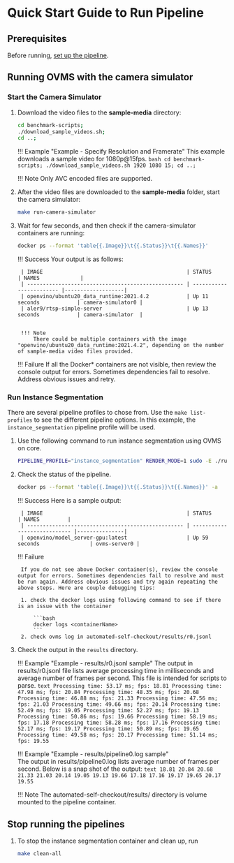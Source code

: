 # Quick Start Guide to Run Pipeline

## Prerequisites
Before running, [set up the pipeline](./pipelinesetup.md).

## Running OVMS with the camera simulator

### Start the Camera Simulator

1. Download the video files to the **sample-media** directory:
    ```bash
    cd benchmark-scripts;
    ./download_sample_videos.sh;
    cd ..;
    ```

    !!! Example "Example - Specify Resolution and Framerate"
        This example downloads a sample video for 1080p@15fps.
        ```bash
        cd benchmark-scripts;
        ./download_sample_videos.sh 1920 1080 15;
        cd ..;
        ```

    !!! Note
        Only AVC encoded files are supported.

2. After the video files are downloaded to the **sample-media** folder, start the camera simulator:
    ```bash
    make run-camera-simulator
    ```

3. Wait for few seconds, and then check if the camera-simulator containers are running:
    ```bash
    docker ps --format 'table{{.Image}}\t{{.Status}}\t{{.Names}}'
    ```

    !!! Success
        Your output is as follows:
    
        | IMAGE                                              | STATUS                   | NAMES             |
        | -------------------------------------------------- | ------------------------ |-------------------|
        | openvino/ubuntu20_data_runtime:2021.4.2            | Up 11 seconds            | camera-simulator0 |
        | aler9/rtsp-simple-server                           | Up 13 seconds            | camera-simulator  |
    
    
        !!! Note
            There could be multiple containers with the image "openvino/ubuntu20_data_runtime:2021.4.2", depending on the number of sample-media video files provided.
    
    !!! Failure
        If all the Docker* containers are not visible, then review the console output for errors. Sometimes dependencies fail to resolve. Address obvious issues and retry.

### Run Instance Segmentation

There are several pipeline profiles to chose from. Use the `make list-profiles` to see the different pipeline options. In this example, the `instance_segmentation` pipeline profile will be used. 

1. Use the following command to run instance segmentation using OVMS on core.

    ```bash
    PIPELINE_PROFILE="instance_segmentation" RENDER_MODE=1 sudo -E ./run.sh --platform core --inputsrc rtsp://127.0.0.1:8554/camera_0
    ```

2. Check the status of the pipeline.
   
    ```bash
    docker ps --format 'table{{.Image}}\t{{.Status}}\t{{.Names}}' -a
    ```
    !!! Success
        Here is a sample output:

        | IMAGE                                              | STATUS                       | NAMES         |
        | -------------------------------------------------- | ---------------------------- |---------------|
        | openvino/model_server-gpu:latest                   | Up 59 seconds                | ovms-server0 |

    !!! Failure
   
        If you do not see above Docker container(s), review the console output for errors. Sometimes dependencies fail to resolve and must be run again. Address obvious issues and try again repeating the above steps. Here are couple debugging tips:
   
        1. check the docker logs using following command to see if there is an issue with the container
   
            ```bash
            docker logs <containerName>
            ```
        2. check ovms log in automated-self-checkout/results/r0.jsonl

3. Check the output in the `results` directory.

    !!! Example "Example - results/r0.jsonl sample"
        The output in results/r0.jsonl file lists average processing time in milliseconds and average number of frames per second. This file is intended for scripts to parse.
         ```text
         Processing time: 53.17 ms; fps: 18.81
         Processing time: 47.98 ms; fps: 20.84
         Processing time: 48.35 ms; fps: 20.68
         Processing time: 46.88 ms; fps: 21.33
         Processing time: 47.56 ms; fps: 21.03
         Processing time: 49.66 ms; fps: 20.14
         Processing time: 52.49 ms; fps: 19.05
         Processing time: 52.27 ms; fps: 19.13
         Processing time: 50.86 ms; fps: 19.66
         Processing time: 58.19 ms; fps: 17.18
         Processing time: 58.28 ms; fps: 17.16
         Processing time: 52.17 ms; fps: 19.17
         Processing time: 50.89 ms; fps: 19.65
         Processing time: 49.58 ms; fps: 20.17
         Processing time: 51.14 ms; fps: 19.55
         ```

    !!! Example "Example - results/pipeline0.log sample"   
        The output in results/pipeline0.log lists average number of frames per second. Below is a snap shot of the output:
        ```text
        18.81
        20.84
        20.68
        21.33
        21.03
        20.14
        19.05
        19.13
        19.66
        17.18
        17.16
        19.17
        19.65
        20.17
        19.55
        ```
    
    !!! Note
        The automated-self-checkout/results/ directory is volume mounted to the pipeline container.

## Stop running the pipelines

1. To stop the instance segmentation container and clean up, run 
    ```bash
    make clean-all
    ```